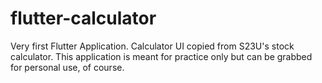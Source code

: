 # flutter-calculator
Very first Flutter Application. Calculator UI copied from S23U's stock calculator. This application is meant for practice only but can be grabbed for personal use, of course.

